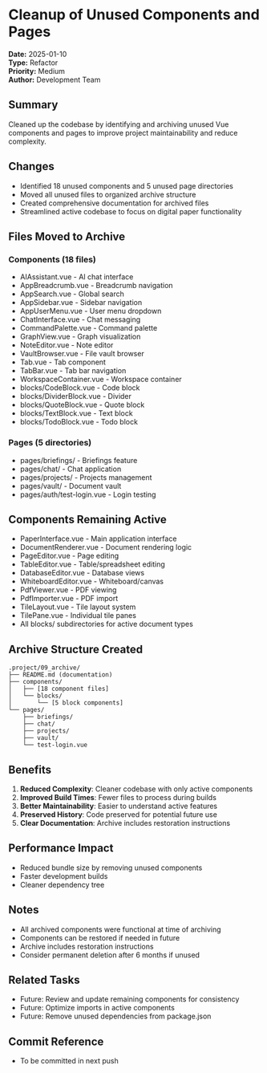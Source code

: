 # Cleanup of Unused Components and Pages
**Date:** 2025-01-10  
**Type:** Refactor  
**Priority:** Medium  
**Author:** Development Team  

## Summary
Cleaned up the codebase by identifying and archiving unused Vue components and pages to improve project maintainability and reduce complexity.

## Changes
- Identified 18 unused components and 5 unused page directories
- Moved all unused files to organized archive structure
- Created comprehensive documentation for archived files
- Streamlined active codebase to focus on digital paper functionality

## Files Moved to Archive

### Components (18 files)
- AIAssistant.vue - AI chat interface
- AppBreadcrumb.vue - Breadcrumb navigation
- AppSearch.vue - Global search
- AppSidebar.vue - Sidebar navigation
- AppUserMenu.vue - User menu dropdown
- ChatInterface.vue - Chat messaging
- CommandPalette.vue - Command palette
- GraphView.vue - Graph visualization
- NoteEditor.vue - Note editor
- VaultBrowser.vue - File vault browser
- Tab.vue - Tab component
- TabBar.vue - Tab bar navigation
- WorkspaceContainer.vue - Workspace container
- blocks/CodeBlock.vue - Code block
- blocks/DividerBlock.vue - Divider
- blocks/QuoteBlock.vue - Quote block
- blocks/TextBlock.vue - Text block
- blocks/TodoBlock.vue - Todo block

### Pages (5 directories)
- pages/briefings/ - Briefings feature
- pages/chat/ - Chat application
- pages/projects/ - Projects management
- pages/vault/ - Document vault
- pages/auth/test-login.vue - Login testing

## Components Remaining Active
- PaperInterface.vue - Main application interface
- DocumentRenderer.vue - Document rendering logic
- PageEditor.vue - Page editing
- TableEditor.vue - Table/spreadsheet editing
- DatabaseEditor.vue - Database views
- WhiteboardEditor.vue - Whiteboard/canvas
- PdfViewer.vue - PDF viewing
- PdfImporter.vue - PDF import
- TileLayout.vue - Tile layout system
- TilePane.vue - Individual tile panes
- All blocks/ subdirectories for active document types

## Archive Structure Created
```
.project/09_archive/
├── README.md (documentation)
├── components/
│   ├── [18 component files]
│   └── blocks/
│       └── [5 block components]
└── pages/
    ├── briefings/
    ├── chat/
    ├── projects/
    ├── vault/
    └── test-login.vue
```

## Benefits
1. **Reduced Complexity**: Cleaner codebase with only active components
2. **Improved Build Times**: Fewer files to process during builds
3. **Better Maintainability**: Easier to understand active features
4. **Preserved History**: Code preserved for potential future use
5. **Clear Documentation**: Archive includes restoration instructions

## Performance Impact
- Reduced bundle size by removing unused components
- Faster development builds
- Cleaner dependency tree

## Notes
- All archived components were functional at time of archiving
- Components can be restored if needed in future
- Archive includes restoration instructions
- Consider permanent deletion after 6 months if unused

## Related Tasks
- Future: Review and update remaining components for consistency
- Future: Optimize imports in active components
- Future: Remove unused dependencies from package.json

## Commit Reference
- To be committed in next push